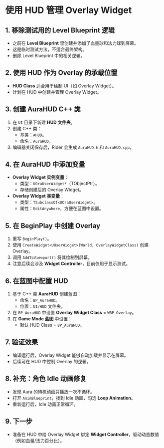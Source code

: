 # 使用 HUD 管理 Overlay Widget

## 1. 移除测试用的 Level Blueprint 逻辑

- 之前在 **Level Blueprint** 里创建并添加了血量球和法力球到屏幕。
- 这是临时测试方法，不适合最终架构。
- 删除 Level Blueprint 中的相关逻辑。

## 2. 使用 HUD 作为 Overlay 的承载位置

- **HUD Class** 适合用于绘制 UI（如 Overlay Widget）。
- 计划在 HUD 中创建并管理 Overlay Widget。

## 3. 创建 AuraHUD C++ 类

1. 在 `UI` 目录下新建 **HUD 文件夹**。
2. 创建 C++ 类：
   - 基类：`AHUD`。
   - 命名：`AuraHUD`。
3. 编辑器关闭保存后，Rider 会生成 `AuraHUD.h` 和 `AuraHUD.cpp`。

## 4. 在 AuraHUD 中添加变量

- **Overlay Widget 实例变量**：
  - 类型：`UOraUserWidget*`（TObjectPtr）。
  - 存储创建后的 Overlay Widget。
- **Overlay Widget 类变量**：
  - 类型：`TSubclassOf<UOraUserWidget>`。
  - 属性：`EditAnywhere`，方便在蓝图中设置。

## 5. 在 BeginPlay 中创建 Overlay

1. 重写 `BeginPlay()`。
2. 使用 `CreateWidget<UUserWidget>(World, OverlayWidgetClass)` 创建 Overlay。
3. 调用 `AddToViewport()` 将其绘制到屏幕。
4. 注意后续会涉及 **Widget Controller**，目前仅用于显示测试。

## 6. 在蓝图中配置 HUD

1. 基于 C++ 类 **AuraHUD** 创建蓝图：
   - 命名：`BP_AuraHUD`。
   - 位置：`UI/HUD` 文件夹。
2. 在 `BP_AuraHUD` 中设置 **Overlay Widget Class** = `WBP_Overlay`。
3. 在 **Game Mode 蓝图** 中设置：
   - 默认 HUD Class = `BP_AuraHUD`。

## 7. 验证效果

- 编译运行后，Overlay Widget 能够自动加载并显示在屏幕。
- 后续可在 HUD 中控制 Overlay 的逻辑。

## 8. 补充：角色 Idle 动画修复

- 发现 Aura 的待机动画只播放一次不循环。
- 打开 `AnimBlueprint`，找到 Idle 动画，勾选 **Loop Animation**。
- 重新运行后，Idle 动画正常循环。

## 9. 下一步

- 准备在 HUD 中给 Overlay Widget 绑定 **Widget Controller**，驱动动态数值（例如血量/法力百分比）。


